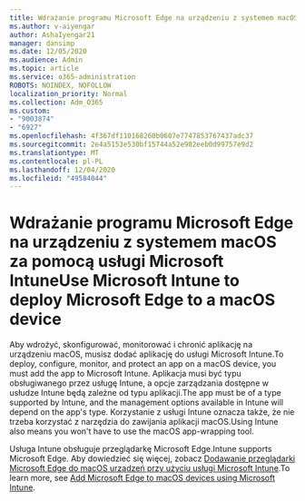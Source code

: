 ```yaml
---
title: Wdrażanie programu Microsoft Edge na urządzeniu z systemem macOS za pomocą usługi Microsoft Intune
ms.author: v-aiyengar
author: AshaIyengar21
manager: dansimp
ms.date: 12/05/2020
ms.audience: Admin
ms.topic: article
ms.service: o365-administration
ROBOTS: NOINDEX, NOFOLLOW
localization_priority: Normal
ms.collection: Adm_O365
ms.custom:
- "9003874"
- "6927"
ms.openlocfilehash: 4f367df110168260b0607e7747853767437adc37
ms.sourcegitcommit: 2e4a5153e530bf15744a52e982eeb0d99757e9d2
ms.translationtype: MT
ms.contentlocale: pl-PL
ms.lasthandoff: 12/04/2020
ms.locfileid: "49584044"
---
```

# <a name="use-microsoft-intune-to-deploy-microsoft-edge-to-a-macos-device"></a><span data-ttu-id="59d16-102">Wdrażanie programu Microsoft Edge na urządzeniu z systemem macOS za pomocą usługi Microsoft Intune</span><span class="sxs-lookup"><span data-stu-id="59d16-102">Use Microsoft Intune to deploy Microsoft Edge to a macOS device</span></span>

<span data-ttu-id="59d16-103">Aby wdrożyć, skonfigurować, monitorować i chronić aplikację na urządzeniu macOS, musisz dodać aplikację do usługi Microsoft Intune.</span><span class="sxs-lookup"><span data-stu-id="59d16-103">To deploy, configure, monitor, and protect an app on a macOS device, you must add the app to Microsoft Intune.</span></span> <span data-ttu-id="59d16-104">Aplikacja musi być typu obsługiwanego przez usługę Intune, a opcje zarządzania dostępne w usłudze Intune będą zależne od typu aplikacji.</span><span class="sxs-lookup"><span data-stu-id="59d16-104">The app must be of a type supported by Intune, and the management options available in Intune will depend on the app's type.</span></span> <span data-ttu-id="59d16-105">Korzystanie z usługi Intune oznacza także, że nie trzeba korzystać z narzędzia do zawijania aplikacji macOS.</span><span class="sxs-lookup"><span data-stu-id="59d16-105">Using Intune also means you won't have to use the macOS app-wrapping tool.</span></span>

<span data-ttu-id="59d16-106">Usługa Intune obsługuje przeglądarkę Microsoft Edge.</span><span class="sxs-lookup"><span data-stu-id="59d16-106">Intune supports Microsoft Edge.</span></span> <span data-ttu-id="59d16-107">Aby dowiedzieć się więcej, zobacz [Dodawanie przeglądarki Microsoft Edge do macOS urządzeń przy użyciu usługi Microsoft Intune](https://go.microsoft.com/fwlink/?linkid=2134949).</span><span class="sxs-lookup"><span data-stu-id="59d16-107">To learn more, see [Add Microsoft Edge to macOS devices using Microsoft Intune](https://go.microsoft.com/fwlink/?linkid=2134949).</span></span>